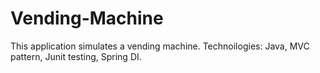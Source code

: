 # Vending-Machine
This application simulates a vending machine.
Technoilogies: Java, MVC pattern, Junit testing, Spring DI.
